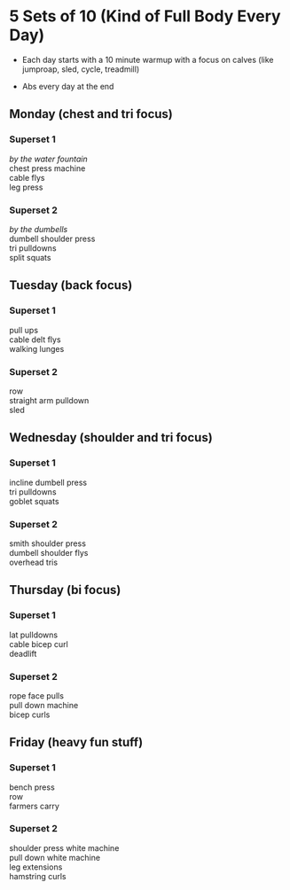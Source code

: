 # 5 Sets of 10 (Kind of Full Body Every Day)

- Each day starts with a 10 minute warmup with a focus on calves (like jumproap, sled, cycle, treadmill)

- Abs every day at the end

## Monday (chest and tri focus)
### Superset 1
_by the water fountain_\
chest press machine\
cable flys\
leg press

### Superset 2
_by the dumbells_\
dumbell shoulder press\
tri pulldowns\
split squats

## Tuesday (back focus)
### Superset 1
pull ups\
cable delt flys\
walking lunges

### Superset 2
row\
straight arm pulldown\
sled

## Wednesday (shoulder and tri focus)
### Superset 1
incline dumbell press\
tri pulldowns\
goblet squats

### Superset 2
smith shoulder press\
dumbell shoulder flys\
overhead tris

## Thursday (bi focus)
### Superset 1
lat pulldowns\
cable bicep curl\
deadlift

### Superset 2
rope face pulls\
pull down machine\
bicep curls

## Friday (heavy fun stuff)
### Superset 1
bench press\
row\
farmers carry

### Superset 2
shoulder press white machine\
pull down white machine\
leg extensions\
hamstring curls
